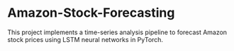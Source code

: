 # Amazon-Stock-Forecasting
This project implements a time-series analysis pipeline to forecast Amazon stock prices using LSTM neural networks in PyTorch. 
